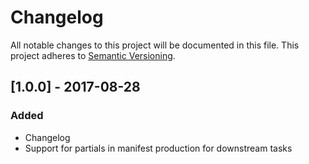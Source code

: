 # Changelog
All notable changes to this project will be documented in this file.
This project adheres to [Semantic Versioning](http://semver.org/).

## [1.0.0] - 2017-08-28
### Added
- Changelog
- Support for partials in manifest production for downstream tasks

